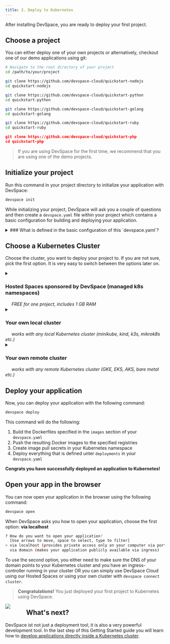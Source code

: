 ```yaml
---
title: 2. Deploy to Kubernetes
---
```


After installing DevSpace, you are ready to deploy your first project.

## Choose a project
You can either deploy one of your own projects or alternatively, checkout one of our demo applications using git:
<!--DOCUSAURUS_CODE_TABS-->
<!--Your Project-->
```bash
# Navigate to the root directory of your project
cd /path/to/your/project
```

<!--Node.js Demo-->
```bash
git clone https://github.com/devspace-cloud/quickstart-nodejs
cd quickstart-nodejs
```

<!--Python Demo-->
```bash
git clone https://github.com/devspace-cloud/quickstart-python
cd quickstart-python
```

<!--Golang Demo-->
```bash
git clone https://github.com/devspace-cloud/quickstart-golang
cd quickstart-golang
```

<!--Ruby Demo-->
```bash
git clone https://github.com/devspace-cloud/quickstart-ruby
cd quickstart-ruby
```

<!--PHP Demo-->
```json
git clone https://github.com/devspace-cloud/quickstart-php
cd quickstart-php
```
<!--END_DOCUSAURUS_CODE_TABS-->

> If you are using DevSpace for the first time, we recommend that you are using one of the demo projects.

## Initialize your project
Run this command in your project directory to initialize your application with DevSpace:
```bash
devspace init
```

While initializing your project, DevSpace will ask you a couple of questions and then create a `devspace.yaml` file within your project which contains a basic configuration for building and deploying your application.


<details>
<summary>
### What is defined in the basic configuration of this `devspace.yaml`?
</summary>

```yaml
# Config version
version: v1beta2

# Defines all Dockerfiles that DevSpace will build, tag and push
images:
  default:                              # Key 'default' = Name of this image
    image: dscr.io/username/devspace    # Registry and image name for pushing the image (dscr.io is the private registry provided by DevSpace Cloud)
    createPullSecret: true  

# Defines an array of everything (component, Helm chart, Kubernetes maninfests) 
# that will be deployed with DevSpace in the specified order
deployments:
- name: quickstart-nodejs               # Name of this deployment
  component:                            # Deploy a component (alternatives: helm, kubectl)
    containers:                         # Defines an array of containers that run in the same pods started by this component
    - image: dscr.io/username/devspace  # Image of this container
      resources:
        limits:
          cpu: "400m"                   # CPU limit for this container
          memory: "500Mi"               # Memory/RAM limit for this container
    service:                            # Expose this component with a Kubernetes service
      ports:                            # Array of container ports to expose through the service
      - port: 3000                      # Exposes container port 3000 on service port 3000            # Let DevSpace automatically create pull secrets in your Kubernetes namespace

# Development-specific configuration (will be explained later)
dev: ...
```

</details>


## Choose a Kubernetes Cluster
Choose the cluster, you want to deploy your project to. If you are not sure, pick the first option. It is very easy to switch between the options later on.
<br>

<details>
<summary><h3 style="margin-bottom: 0;">Hosted Spaces sponsored by DevSpace (managed k8s namespaces)</h3>
<i>
<br>&nbsp;&nbsp;&nbsp;&nbsp;
FREE for one project, includes 1 GB RAM
</i>
</summary>

At DevSpace, we believe everybody should have access to Kubernetes. That's why we sponsor free Kubernetes namespaces with 1GB RAM for everyone. You can simply create such a Space using this command:

```bash
devspace create space my-app # requires login via GitHub or email
```
> DevSpace automatically sets up a kube-context for this space, so you can also access your isolated namespace using `kubectl`, `helm` or any other Kubernetes tool.

</details>

<details>
<summary><h3 style="margin-bottom: 0;">Your own local cluster</h3>
<i>
<br>&nbsp;&nbsp;&nbsp;&nbsp;
works with any local Kubernetes cluster (minikube, kind, k3s, mikrok8s etc.)
</i>
</summary>

If you have a local Kubernetes cluster, make sure your **current kube-context** points to this local cluster and tell DevSpace which namespace to use:

```bash
# Tell DevSpace which namespace to use (will be created automatically during deployment)
devspace use namespace my-namespace
```

</details>

<details>
<summary><h3 style="margin-bottom: 0;">Your own remote cluster</h3>
<i>
<br>&nbsp;&nbsp;&nbsp;&nbsp;
works with any remote Kubernetes cluster (GKE, EKS, AKS, bare metal etc.)
</i>
</summary>


<details>
<summary><h4>Option A: You want to use this cluster alone</h4></summary>

If you have a local Kubernetes cluster, make sure your **current kube-context** points to this local cluster and tell DevSpace which namespace to use:

```bash
# Tell DevSpace which namespace to use (will be created automatically during deployment)
devspace use namespace my-namespace
```

</details>

<details>
<summary><h4>Option B: You want to share this cluster with your team</h4></summary>

To share a cluster, connect it to DevSpace Cloud and then create an isolated Kubernetes namespace.

```bash
# Connect your cluster to DevSpace Cloud
devspace connect cluster # requires login via GitHub or email

# Create an isolated Kubernetes namespace in your cluster via DevSpace Cloud
devspace create space my-namespace
```

> DevSpace automatically sets up a kube-context for every space you create, so you can also access your isolated namespace using `kubectl`, `helm` or any other Kubernetes tool.

<details>
  <summary><h5>What is DevSpace Cloud?</h5></summary>

DevSpace Cloud allows you to connect any Kubernetes cluster and then share it with your team for development. DevSpace Cloud lets developers create isolated Kubernetes namespaces on-demand and makes sure that developers cannot break out of their namespaces by configuring RBAC, network policies, pod security policies etc.

> You can use DevSpace Cloud as SaaS platform or use the [on-premise edition](https://github.com/devspace-cloud/devspace-cloud) to run it yourself.

</details>

<details>
  <summary><h5>How are Spaces isolated? Why is it safe to share a cluster?</h5></summary>

DevSpace Cloud makes sure that developers cannot break out of their namespaces by configuring RBAC, network policies, pod security policies etc. By default, these restrictions are very strict and do not even allow pods from different namespaces to communicate with eather other. You can configure every security setting that DevSpace Cloud enforces using the UI of DevSpace Cloud and even set custom limits for different members of your team.

</details>

<details>
  <summary><h5>How can I add my team mates, so we can share this cluster?</h5></summary>

1. Connect your cluster to DevSpace Cloud using `devspace connect cluster`
2. Go to **Clusters** in the UI of DevSpace Cloud: [https://app.devspace.cloud/clusters](https://app.devspace.cloud/clusters)
3. Click on your cluster
4. Go to the **Invites** tab
5. Click on the **Add Invite** button
6. Click on the invite link in the table and send the link to a team mate
7. After clicking on the link and defining an encryption key, your team mate will be able to create isolated namespaces.

</details>

<details>
  <summary><h5>It it safe to connect my cluster to DevSpace Cloud?</h5></summary>

**Yes**. When connecting a cluster to DevSpace Cloud, the CLI tool asks you to define an encrytion key. The cluster access token that the CLI creates will be encrypted with a hashed version of this key before sending it to DevSpace Cloud. That makes sure that no one can access your cluster except you. This key is hashed and stored on your local computer. That means that:

- If you use DevSpace from a different computer, you will have to enter the encryption key again or re-connect the cluster which generates a new access token and encrypts it with a new key.
- If you add a team member, you will have to send them a secure invite link which makes sure that they also get cluster access. This procedure is very safe and your key is never sent to our platform. After clicking on the invite link, your colleagues will define a separate encryption key for secure access to their namespaces.

> If you are still hesitant, you can run DevSpace Cloud in your own Kubernetes cluster using the on-premise edition: [https://github.com/devspace-cloud/devspace-cloud](https://github.com/devspace-cloud/devspace-cloud)

</details>

<details>
  <summary><h5>Can I run DevSpace Cloud on-premise in my own cluster?</h5></summary>
  
  **Yes**. Follow these intructions to run DevSpace Cloud yourself:

  **1. Install DevSpace Cloud**  
  &nbsp;&nbsp;&nbsp;
  See [www.github.com/devspace-cloud/devspace-cloud](https://github.com/devspace-cloud/devspace-cloud) for instructions.

  **2. Tell DevSpace to use your self-hosted DevSpace Cloud**  
```bash
devspace use provider devspace.my-domain.com
```

  **3. Connect a Kubernetes cluster to your self-hosted DevSpace Cloud**  
```bash
devspace connect cluster
```

  **4. Create an isolated namespace**  
```bash
devspace create space my-app
```

  </details>

</details>

</details>


## Deploy your application
Now, you can deploy your application with the following command:
```bash
devspace deploy
```

This command will do the following:
1. Build the Dockerfiles specified in the `images` section of your `devspace.yaml`
2. Push the resulting Docker images to the specified registries
3. Create image pull secrets in your Kubernetes namespace 
4. Deploy everything that is defined unter `deployments` in your `devspace.yaml`

**Congrats you have successfully deployed an application to Kubernetes!**


## Open your app in the browser
You can now open your application in the browser using the following command:
```bash
devspace open
```
When DevSpace asks you how to open your application, choose the first option: **via localhost**
```bash
? How do you want to open your application?
  [Use arrows to move, space to select, type to filter]
> via localhost (provides private access only on your computer via port-forwarding) # <<<<<<<< CHOOSE THIS ONE!
  via domain (makes your application publicly available via ingress)
```
To use the second option, you either need to make sure the DNS of your domain points to your Kubernetes cluster and you have an ingress-controller running in your cluster OR you can simply use DevSpace Cloud using our Hosted Spaces or using your own cluster with `devspace connect cluster`.

> **Congratulations!** You just deployed your first project to Kubernetes using DevSpace.

<img style="float: left; max-width: 500px; margin-right: 50px;" src="https://i.gifer.com/ZIx.gif">

## What's next?
DevSpace ist not just a deployment tool, it is also a very powerful development tool. In the last step of this Getting Started guide you will learn how to [develop applications directly inside a Kubernetes cluster](/docs/cli/getting-started/development).
